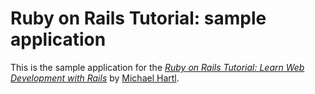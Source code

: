 # Ruby on Rails Tutorial: sample application

This is the sample application for the [*Ruby on Rails Tutorial:
Learn Web Development with Rails*](http://www.railstutorial.org/)
by [Michael Hartl](http://www.michaelhartl.com/).
